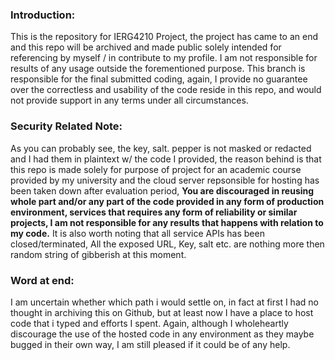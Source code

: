 ### Introduction:
This is the repository for IERG4210 Project, the project has came to an end and this repo will be archived and made public solely intended for referencing by myself / in contribute to my profile. 
I am not responsible for results of any usage outside the forementioned purpose.
This branch is responsible for the final submitted coding, again, I provide no guarantee over the correctless and usability of the code reside in this repo, and would not provide support in any terms under all circumstances.

### Security Related Note:
As you can probably see, the key, salt. pepper is not masked or redacted and I had them in plaintext w/ the code I provided, the reason behind is that this repo is made solely for purpose of project for an academic course provided by my university and the cloud server repsonsible for hosting has been taken down after evaluation period, __You are discouraged in reusing whole part and/or any part of the code provided in any form of production environment, services that requires any form of reliability or similar projects, I am not responsible for any results that happens with relation to my code.__ It is also worth noting that all service APIs has been closed/terminated, All the exposed URL, Key, salt etc. are nothing more then random string of gibberish at this moment.

### Word at end:
I am uncertain whether which path i would settle on, in fact at first I had no thought in archiving this on Github, but at least now I have a place to host code that i typed and efforts I spent. Again, although I wholeheartly discourage the use of the hosted code in any environment as they maybe bugged in their own way, I am still pleased if it could be of any help.
